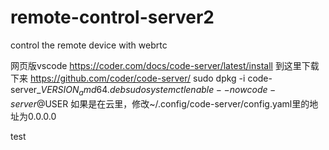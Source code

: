 # remote-control-server2
control the remote device with webrtc

网页版vscode
https://coder.com/docs/code-server/latest/install
到这里下载下来
https://github.com/coder/code-server/
sudo dpkg -i code-server_${VERSION}_amd64.deb
sudo systemctl enable --now code-server@$USER
如果是在云里，修改~/.config/code-server/config.yaml里的地址为0.0.0.0

test
